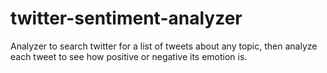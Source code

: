 # twitter-sentiment-analyzer
Analyzer to search twitter for a list of tweets about any topic, then analyze each tweet to see how positive or negative its emotion is. 
